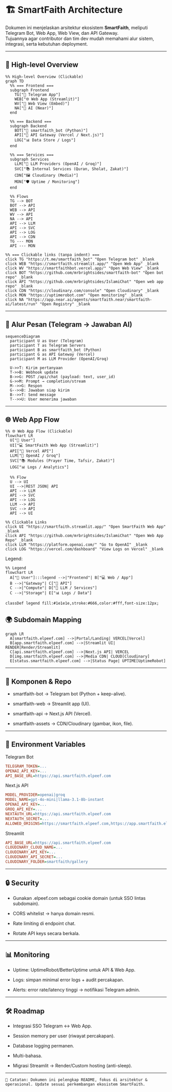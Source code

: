 # 🏗️ SmartFaith Architecture

Dokumen ini menjelaskan arsitektur ekosistem **SmartFaith**, meliputi Telegram Bot, Web App, Web View, dan API Gateway.  
Tujuannya agar contributor dan tim dev mudah memahami alur sistem, integrasi, serta kebutuhan deployment.

---

## 🔎 High-level Overview

```mermaid
%% High-level Overview (Clickable)
graph TD
  %% === Frontend ===
  subgraph Frontend
    TG["📱 Telegram App"]
    WEB["🌐 Web App (Streamlit)"]
    WV["🔗 Web View (Embed)"]
    NA["💬 AI (Near)"]
  end

  %% === Backend ===
  subgraph Backend
    BOT["🤖 smartfaith_bot (Python)"]
    API["🚪 API Gateway (Vercel / Next.js)"]
    LOG["📊 Data Store / Logs"]
  end

  %% === Services ===
  subgraph Services
    LLM["🧠 LLM Providers (OpenAI / Groq)"]
    SVC["📚 Internal Services (Quran, Sholat, Zakat)"]
    CDN["🖼️ Cloudinary (Media)"]
    MON["🛡️ Uptime / Monitoring"]
  end

  %% Flows
  TG --> BOT
  BOT --> API
  WEB --> API
  WV --> API
  NA --> API
  API --> LLM
  API --> SVC
  API --> LOG
  API --> CDN
  TG --- MON
  API --- MON

%% === Clickable links (tanpa indent) ===
click TG "https://t.me/smartfaith_bot" "Open Telegram bot" _blank
click WEB "https://smartfaith.streamlit.app/" "Open Web App" _blank
click WV "https://smartfaithbot.vercel.app/" "Open Web View" _blank
click BOT "https://github.com/mrbrightsides/smartfaith-bot" "Open bot repo" _blank
click API "https://github.com/mrbrightsides/IslamiChat" "Open web app repo" _blank
click CDN "https://cloudinary.com/console" "Open Cloudinary" _blank
click MON "https://uptimerobot.com" "Open monitoring" _blank
click NA "https://app.near.ai/agents/smartfaith.near/smartfaith-ai/latest/run" "Open Registry" _blank
```

---

## 💬 Alur Pesan (Telegram → Jawaban AI)

```mermaid
sequenceDiagram
  participant U as User (Telegram)
  participant T as Telegram Servers
  participant B as smartfaith_bot (Python)
  participant G as API Gateway (Vercel)
  participant M as LLM Provider (OpenAI/Groq)

  U->>T: Kirim pertanyaan
  T->>B: Webhook update
  B->>G: POST /api/chat (payload: text, user_id)
  G->>M: Prompt → completion/stream
  M-->>G: Respon
  G-->>B: Jawaban siap kirim
  B-->>T: Send message
  T-->>U: User menerima jawaban
```

---

## 🌐 Web App Flow

```mermaid
%% 🌐 Web App Flow (Clickable)
flowchart LR
  U["🙋 User"]
  UI["💻 SmartFaith Web App (Streamlit)"]
  API["🚪 Vercel API"]
  LLM["🧠 OpenAI / Groq"]
  SVC["📚 Modules (Prayer Time, Tafsir, Zakat)"]
  LOG["📊 Logs / Analytics"]

  %% Flow
  U --> UI
  UI -->|REST JSON| API
  API --> LLM
  API --> SVC
  API --> LOG
  LLM --> API
  SVC --> API
  API --> UI

%% Clickable Links
click UI "https://smartfaith.streamlit.app/" "Open SmartFaith Web App" _blank
click API "https://github.com/mrbrightsides/IslamiChat" "Open Web App Repo" _blank
click LLM "https://platform.openai.com/" "Go to OpenAI" _blank
click LOG "https://vercel.com/dashboard" "View Logs on Vercel" _blank
```

Legend:
```mermaid
%% Legend
flowchart LR
  A["🙋 User"]:::legend -->|"Frontend"| B["💻 Web / App"]
  B -->|"Gateway"| C["🚪 API"]
  C -->|"Compute"| D["🧠 LLM / Services"]
  C -->|"Storage"| E["📊 Logs / Data"]
  
classDef legend fill:#1e1e1e,stroke:#666,color:#fff,font-size:12px;
```

## 🌍 Subdomain Mapping

```mermaid
graph LR
  A[smartfaith.elpeef.com] -->|Portal/Landing| VERCEL[Vercel]
  B[app.smartfaith.elpeef.com] -->|Streamlit UI| RENDER[Render/Streamlit]
  C[api.smartfaith.elpeef.com] -->|Next.js API| VERCEL
  D[img.smartfaith.elpeef.com] -->|Media CDN| CLOUD[Cloudinary]
  E[status.smartfaith.elpeef.com] -->|Status Page| UPTIME[UptimeRobot]
```

---

## 📂 Komponen & Repo

- smartfaith-bot → Telegram bot (Python + keep-alive).

- smartfaith-web → Streamlit app (UI).

- smartfaith-api → Next.js API (Vercel).

- smartfaith-assets → CDN/Cloudinary (gambar, ikon, file).

---

## 🔑 Environment Variables

Telegram Bot
```ini
TELEGRAM_TOKEN=...
OPENAI_API_KEY=...
API_BASE_URL=https://api.smartfaith.elpeef.com
```

Next.js API
```ini
MODEL_PROVIDER=openai|groq
MODEL_NAME=gpt-4o-mini|llama-3.1-8b-instant
OPENAI_API_KEY=...
GROQ_API_KEY=...
NEXTAUTH_URL=https://api.smartfaith.elpeef.com
NEXTAUTH_SECRET=...
ALLOWED_ORIGINS=https://smartfaith.elpeef.com,https://app.smartfaith.elpeef.com
```

Streamlit
```ini
API_BASE_URL=https://api.smartfaith.elpeef.com
CLOUDINARY_CLOUD_NAME=...
CLOUDINARY_API_KEY=...
CLOUDINARY_API_SECRET=...
CLOUDINARY_FOLDER=smartfaith/gallery
```

---

## 🔒 Security

- Gunakan .elpeef.com sebagai cookie domain (untuk SSO lintas subdomain).

- CORS whitelist → hanya domain resmi.

- Rate limiting di endpoint chat.

- Rotate API keys secara berkala.

---

## 📊 Monitoring

- Uptime: UptimeRobot/BetterUptime untuk API & Web App.

- Logs: simpan minimal error logs + audit percakapan.

- Alerts: error rate/latency tinggi → notifikasi Telegram admin.

---

## 🛠️ Roadmap

- Integrasi SSO Telegram ↔ Web App.

- Session memory per user (riwayat percakapan).

- Database logging permanen.

- Multi-bahasa.

- Migrasi Streamlit → Render/Custom hosting (anti-sleep).

---

`📌 Catatan: Dokumen ini pelengkap README, fokus di arsitektur & operasional. Update sesuai perkembangan ekosistem SmartFaith.`
